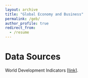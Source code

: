 ```yaml
---
layout: archive
title: "Global Economy and Business"
permalink: /geb/
author_profile: true
redirect_from:
  - /resume
---
```

Data Sources
======
World Development Indicators [[link](https://databank.worldbank.org/source/world-development-indicators)].

